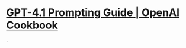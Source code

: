 # [GPT-4.1 Prompting Guide | OpenAI Cookbook](https://cookbook.openai.com/examples/gpt4-1_prompting_guide)
	-